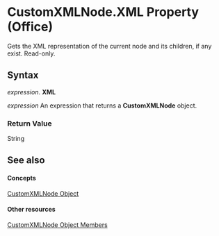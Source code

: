 
# CustomXMLNode.XML Property (Office)

Gets the XML representation of the current node and its children, if any exist. Read-only.


## Syntax

 _expression_. **XML**

 _expression_ An expression that returns a **CustomXMLNode** object.


### Return Value

String


## See also


#### Concepts


[CustomXMLNode Object](e90213f5-6d62-52d8-3043-2399eaa5aaba.md)
#### Other resources


[CustomXMLNode Object Members](fbf957c8-40b8-2f75-fcc8-db0ed6e18438.md)

